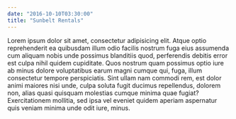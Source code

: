 ```yaml
---
date: "2016-10-10T03:30:00"
title: "Sunbelt Rentals"
---
```


Lorem ipsum dolor sit amet, consectetur adipisicing elit. Atque optio reprehenderit ea quibusdam illum odio facilis nostrum fuga eius assumenda cum aliquam nobis unde possimus blanditiis quod, perferendis debitis error est culpa nihil quidem cupiditate. Quos nostrum quam possimus optio iure ab minus dolore voluptatibus earum magni cumque qui, fuga, illum consectetur tempore perspiciatis. Sint ullam nam commodi rem, est dolor animi maiores nisi unde, culpa soluta fugit ducimus repellendus, dolorem non, alias quasi quisquam molestias cumque minima quae fugiat? Exercitationem mollitia, sed ipsa vel eveniet quidem aperiam aspernatur quis veniam minima unde odit iure, minus. 
